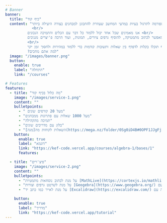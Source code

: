 ```yaml
---
# Banner
banner:
  title: "כיף קוד"
  content: "כיף קוד היא פלטפורמה לתרגול בעיות במדעי המחשב שעוזרת להתכונן למבחנים בצורה היעילה ביותר
            <br/>
          אנו מאמינים שכל אחד יכול ללמוד כל דבר עם הכלים והתמיכה הנכונים <br/>
          הפלטפורמה נועדה להיות קלה לשימוש ואינטואיטיבית עם ממשק שמאפשר לכתוב מתמטיקה, להוסיף גרפים ציורים, תמונות, ועוד הרבה פ'יצרים מגניבים
          <br/>
          בנוסף תוכלו בקלות לדפדף בין שאלות ותשובות קודמות כדי ללמוד במהירות ולחסוך זמן יקר<br/>
          ?למה אתם מחכים"
  image: "/images/banner.png"
  button:
    enable: true
    label: "התחלה"
    link: "/courses"

# Features
features:
  - title: "מה כלול בכיף קוד"
    image: "/images/service-1.png"
    content: ""
    bulletpoints:
      - " מעל 20 קורסים שונים"
      - "מעל 1000 שאלות עם פתרונות ממבחנים"
      - "תמיכה מהקהילה"
      - "בלוג עם מדריכים שונים"
      - "השאלות לקוחות מה[מגה](https://mega.nz/folder/0Sg0iD4B#0OPF1JJgFjtYoJuStlsCtA) של האוניברסיטה הפתוחה"
    button:
      enable: true
      label: "דוגמא"
      link: "https://kef-code.vercel.app/courses/algebra-1/bases/1"
      features:

  - title: "פיצ'רים"
    image: "/images/service-2.png"
    content: ""
    bulletpoints:
      - "על מנת לכתוב נוסחאות מתמטיות [MathLive](https://cortexjs.io/mathlive/) מתמטיקה: אינטרקציה עם"
      - "על מנת לשרטט גרפים וצורות [Geogebra](https://www.geogebra.org/) גרפים: אינטרקציה עם"
      - "על מנת לאייר כמו כתב יד [Excalidraw](https://excalidraw.com/) איור: אינטרקציה עם"

    button:
      enable: true
      label: "מדריך"
      link: "https://kef-code.vercel.app/tutorial"
---
```



